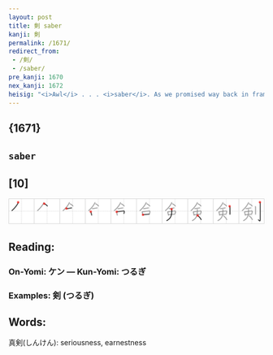 ```yaml
---
layout: post
title: 剣 saber
kanji: 剣
permalink: /1671/
redirect_from:
 - /剣/
 - /saber/
pre_kanji: 1670
nex_kanji: 1672
heisig: "<i>Awl</i> . . . <i>saber</i>. As we promised way back in frame 87, here at last is the kanji on which the primitive element of the same name is based."
---
```


## {1671}

## `saber`

## [10]

<div class="stroke"><img src="../images/E589A3.png" /></div>

## Reading:

### On-Yomi: ケン &mdash; Kun-Yomi: つるぎ

### Examples: 剣 (つるぎ)

## Words:

真剣(しんけん): seriousness, earnestness
